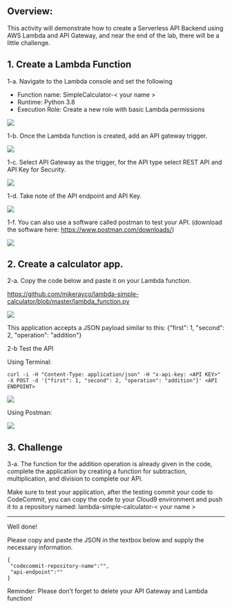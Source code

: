 ## Overview:

This activity will demonstrate how to create a Serverless API Backend using AWS Lambda and API Gateway, and near the end of the lab, there will be a little challenge.


## 1. Create a Lambda Function

1-a. Navigate to the Lambda console and set the following

- Function name: SimpleCalculator-< your name >
- Runtime: Python 3.8
- Execution Role: Create a new role with basic Lambda permissions

![](https://sb-next-prod-image-bucket.s3.ap-southeast-1.amazonaws.com/public/CDMP/Session+1/Lab+4/image1.png)

1-b. Once the Lambda function is created, add an API gateway trigger.

![](https://sb-next-prod-image-bucket.s3.ap-southeast-1.amazonaws.com/public/CDMP/Session+1/Lab+4/image2.png)

1-c. Select API Gateway as the trigger, for the API type select REST API and API Key for Security.

![](https://sb-next-prod-image-bucket.s3.ap-southeast-1.amazonaws.com/public/CDMP/Session+1/Lab+4/image3.png)

1-d. Take note of the API endpoint and API Key.

![](https://sb-next-prod-image-bucket.s3.ap-southeast-1.amazonaws.com/public/CDMP/Session+1/Lab+4/image4.png)


1-f. You can also use a software called postman to test your API. (download the software here: https://www.postman.com/downloads/)

![](https://sb-next-prod-image-bucket.s3.ap-southeast-1.amazonaws.com/public/CDMP/Session+1/Lab+4/image6.png)

## 2. Create a calculator app.


2-a. Copy the code below and paste it on your Lambda function.

https://github.com/mikerayco/lambda-simple-calculator/blob/master/lambda_function.py 

![](https://sb-next-prod-image-bucket.s3.ap-southeast-1.amazonaws.com/public/CDMP/Session+1/Lab+4/image7.png)



This application accepts a JSON payload similar to this: {"first": 1, "second": 2, "operation": "addition"}


2-b Test the API

Using Terminal:

```
curl -i -H "Content-Type: application/json" -H "x-api-key: <API KEY>" -X POST -d '{"first": 1, "second": 2, "operation": "addition"}' <API ENDPOINT>
```

![](https://sb-next-prod-image-bucket.s3.ap-southeast-1.amazonaws.com/public/CDMP/Session+1/Lab+4/image8.png)

Using Postman:

![](https://sb-next-prod-image-bucket.s3.ap-southeast-1.amazonaws.com/public/CDMP/Session+1/Lab+4/image9.png)

## 3. Challenge

3-a. The function for the addition operation is already given in the code, complete the application by creating a function for subtraction, multiplication, and division to complete our API.

Make sure to test your application, after the testing commit your code to CodeCommit, you can copy the code to your Cloud9 environment and push it to a repository named: lambda-simple-calculator-< your name >



----------

Well done!

Please copy and paste the JSON in the textbox below and supply the necessary information.


```
{
 "codecommit-repository-name":"",
 "api-endpoint":""
}
```

Reminder: Please don’t forget to delete your API Gateway and Lambda function!
